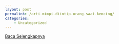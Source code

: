```yaml
---
layout: post
permalink: /arti-mimpi-diintip-orang-saat-kencing/
categories:
    - Uncategorized
---
```


[Baca Selengkapnya](/04)